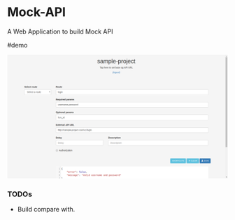 # Mock-API

A Web Application to build Mock API

#demo

![screenshot.png](https://raw.githubusercontent.com/theapache64/Mock-API/master/screenshot.png)


### TODOs
- Build compare with.
